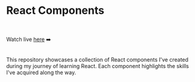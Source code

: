 # React Components

<br />

Watch live <a href="https://ayushnagar-react.netlify.app" target="_blank">here</a> ➡️

<br />
This repository showcases a collection of React components I've created during my journey of learning React. Each component highlights the skills I've acquired along the way.
